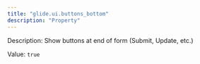 ```yaml
---
title: "glide.ui.buttons_bottom"
description: "Property"
---
```


Description: Show buttons at end of form (Submit, Update, etc.)

Value: `true`